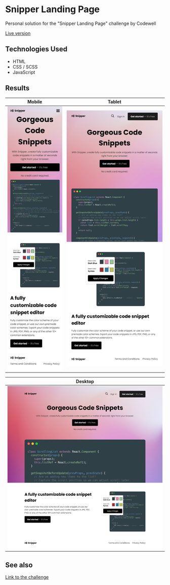 # Snipper Landing Page

Personal solution for the "Snipper Landing Page" challenge by Codewell

[Live version](https://snipper-landing-page.shimdevkun.vercel.app/)

## Technologies Used

- HTML
- CSS / SCSS
- JavaScript

## Results

|         Mobile          |         Tablet          |
| :---------------------: | :---------------------: |
| ![](results/mobile.png) | ![](results/tablet.png) |

|         Desktop          |
| :----------------------: |
| ![](results/desktop.png) |

## See also

[Link to the challenge](https://www.codewell.cc/challenges/snipper-landing-page--608bbe67e0984a001540d79b)
